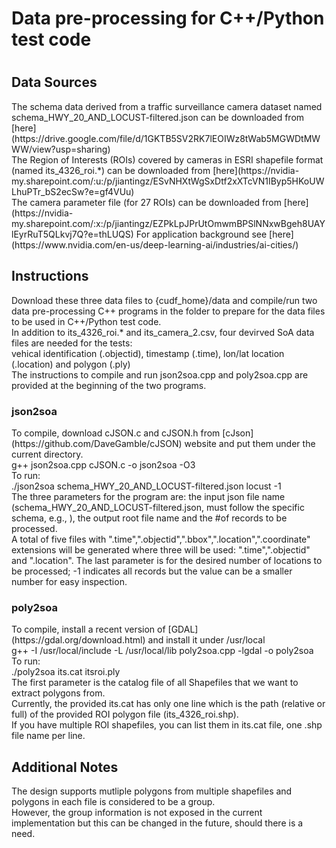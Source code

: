 <h1>Data pre-processing for C++/Python test code <h1> 
<h2> Data Sources</h2>
The schema data derived from a traffic surveillance camera dataset named 
schema_HWY_20_AND_LOCUST-filtered.json can be downloaded from [here](https://drive.google.com/file/d/1GKTB5SV2RK7lEOIWz8tWab5MGWDtMWWW/view?usp=sharing) <br>
The Region of Interests (ROIs) covered by cameras in ESRI shapefile format (named its_4326_roi.*) can be downloaded from [here](https://nvidia-my.sharepoint.com/:u:/p/jiantingz/ESvNHXtWgSxDtf2xXTcVN1IByp5HKoUWLhuPTr_bS2ecSw?e=gf4VUu)<br>
The camera parameter file (for 27 ROIs) can be downloaded from [here](https://nvidia-my.sharepoint.com/:x:/p/jiantingz/EZPkLpJPrUtOmwmBPSlNNxwBgeh8UAYlEyrRuT5QLkvj7Q?e=thLUQS)  
For application background see [here](https://www.nvidia.com/en-us/deep-learning-ai/industries/ai-cities/)

<h2>Instructions </h2> 
Download these three data files to {cudf_home}/data and compile/run two data pre-processing C++ programs in the folder to prepare for the data files to be used in C++/Python test code.<br>  
In addition to its_4326_roi.* and its_camera_2.csv, four devirved SoA data files are needed for the tests: <br>
vehical identification (.objectid), timestamp (.time), lon/lat location (.location) and polygon (.ply) <br>
The instructions to compile and run json2soa.cpp and poly2soa.cpp are provided at the beginning of the two programs. </br>

<h3>json2soa</h3>
To compile, download cJSON.c and cJSON.h from [cJson](https://github.com/DaveGamble/cJSON) website and put them under the current directory. <br> 
g++ json2soa.cpp cJSON.c -o json2soa -O3 <br>
To run:  <br>
./json2soa schema_HWY_20_AND_LOCUST-filtered.json locust -1 <br>
The three parameters for the program are: the input json file name (schema_HWY_20_AND_LOCUST-filtered.json, must follow the specific schema, e.g., ), the output root file name and the #of records to be processed. <br>
A total of five files with ".time",".objectid",".bbox",".location",".coordinate" extensions will be generated where three will be used: ".time",".objectid" and ".location". 
The last parameter is for the desired number of locations to be processed; -1 indicates all records but the value can be a smaller number for easy inspection.   

<h3> poly2soa</h3> 
To compile, install a recent version of [GDAL](https://gdal.org/download.html) and install it under /usr/local<br>
g++ -I /usr/local/include -L /usr/local/lib poly2soa.cpp -lgdal -o poly2soa <br>
To run: <br>
 ./poly2soa its.cat itsroi.ply <br>
The first parameter is the catalog file of all Shapefiles that we want to extract polygons from.  <br>
Currently, the provided its.cat has only one line which is the path (relative or full) of the provided ROI polygon file (its_4326_roi.shp). <br>
If you have multiple ROI shapefiles, you can list them in its.cat file, one .shp file name per line. <br>

<h2> Additional Notes </h2>
The design supports mutliple polygons from multiple shapefiles and polygons in each file is considered to be a group. <br>
However, the group information is not exposed in the current implementation but this can be changed in the future, should there is a need. <br>
